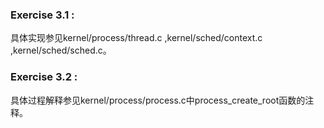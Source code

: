 ### Exercise 3.1 :

具体实现参见kernel/process/thread.c ,kernel/sched/context.c ,kernel/sched/sched.c。

### Exercise 3.2 :

具体过程解释参见kernel/process/process.c中process_create_root函数的注释。

 

